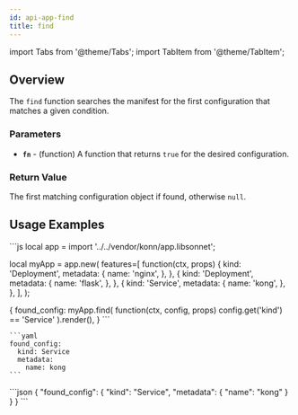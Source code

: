 ```yaml
---
id: api-app-find
title: find
---
```


import Tabs from '@theme/Tabs';
import TabItem from '@theme/TabItem';

## Overview
The `find` function searches the manifest for the first configuration that matches a given condition.
### Parameters
- **`fn`** - (function) A function that returns `true` for the desired configuration.
### Return Value
The first matching configuration object if found, otherwise `null`.
## Usage Examples

<Tabs>
    <TabItem value="jsonnet" label="Jsonnet" default>
    ```js
  local app = import '../../vendor/konn/app.libsonnet';

  local myApp = app.new(
    features=[
      function(ctx, props) {
        kind: 'Deployment',
        metadata: {
          name: 'nginx',
        },
      },
      {
        kind: 'Deployment',
        metadata: {
          name: 'flask',
        },
      },
      {
        kind: 'Service',
        metadata: {
          name: 'kong',
        },
      },
    ],
  );

  {
    found_config: myApp.find(
      function(ctx, config, props) config.get('kind') == 'Service'
    ).render(),
  }
    ```
  </TabItem>
  <TabItem value="yaml" label="YAML Output">

    ```yaml
    found_config:
      kind: Service
      metadata:
        name: kong
    ```
  </TabItem>
  <TabItem value="json" label="JSON Output">
    ```json
    {
       "found_config": {
          "kind": "Service",
          "metadata": {
             "name": "kong"
          }
       }
    }
    ```  
    </TabItem>
</Tabs>
